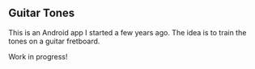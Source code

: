 ## Guitar Tones
This is an Android app I started a few years ago. The idea is to train the tones on a guitar fretboard. 

Work in progress!
